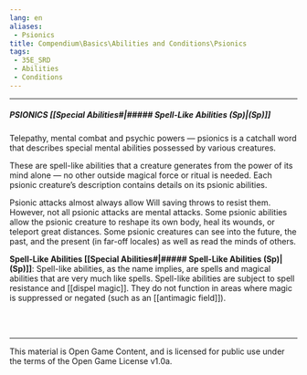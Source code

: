 ```yaml
---
lang: en
aliases:
 - Psionics
title: Compendium\Basics\Abilities and Conditions\Psionics
tags: 
 - 35E_SRD
 - Abilities
 - Conditions
---
```


---
##### PSIONICS [[Special Abilities#|##### Spell-Like Abilities (Sp)|(Sp)]]



Telepathy, mental combat and psychic powers — psionics is a catchall word that describes special mental abilities possessed by various creatures. 

These are spell-like abilities that a creature generates from the power of its mind alone — no other outside magical force or ritual is needed. Each psionic creature’s description contains details on its psionic abilities.

Psionic attacks almost always allow Will saving throws to resist them. However, not all psionic attacks are mental attacks. Some psionic abilities allow the psionic creature to reshape its own body, heal its wounds, or teleport great distances. Some psionic creatures can see into the future, the past, and the present (in far-off locales) as well as read the minds of others.


**Spell-Like Abilities [[Special Abilities#|##### Spell-Like Abilities (Sp)|(Sp)]]**: Spell-like abilities, as the name implies, are spells and magical abilities that are very much like spells. Spell-like abilities are subject to spell resistance and [[dispel magic]]. They do not function in areas where magic is suppressed or negated (such as an [[antimagic field]]).

<br><br>



---



This material is Open Game Content, and is licensed for public use under the terms of the Open Game License v1.0a.

